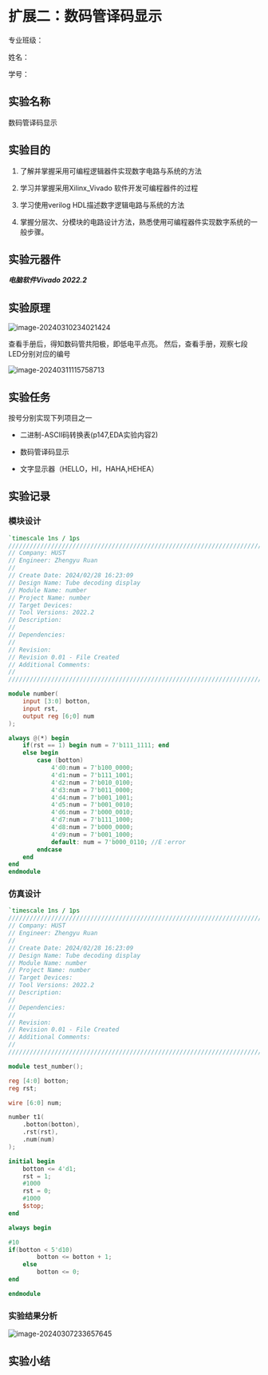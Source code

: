 # 扩展二：数码管译码显示

专业班级：

姓名：       

学号：      

## 实验名称

数码管译码显示

## 实验目的

1. 了解并掌握采用可编程逻辑器件实现数字电路与系统的方法

2. 学习并掌握采用Xilinx_Vivado 软件开发可编程器件的过程

3. 学习使用verilog HDL描述数字逻辑电路与系统的方法

4. 掌握分层次、分模块的电路设计方法，熟悉使用可编程器件实现数字系统的一般步骤。

## 实验元器件

**_电脑软件Vivado 2022.2_**

## 实验原理

![image-20240310234021424](https://cdn.jsdelivr.net/gh/SHR-sky/Picture@main/Pic/image-20240310234021424.png)

查看手册后，得知数码管共阳极，即低电平点亮。
然后，查看手册，观察七段LED分别对应的编号

![image-20240311115758713](https://cdn.jsdelivr.net/gh/SHR-sky/Picture@main/Pic/image-20240311115758713.png)



## 实验任务

按号分别实现下列项目之一

- 二进制-ASCII码转换表(p147,EDA实验内容2)

- 数码管译码显示

- 文字显示器（HELLO，HI，HAHA,HEHEA）

## 实验记录

### 模块设计

```verilog
`timescale 1ns / 1ps
//////////////////////////////////////////////////////////////////////////////////
// Company: HUST
// Engineer: Zhengyu Ruan 
// 
// Create Date: 2024/02/28 16:23:09
// Design Name: Tube decoding display
// Module Name: number
// Project Name: number
// Target Devices: 
// Tool Versions: 2022.2
// Description: 
// 
// Dependencies: 
// 
// Revision:
// Revision 0.01 - File Created
// Additional Comments:
// 
//////////////////////////////////////////////////////////////////////////////////

module number(
    input [3:0] botton,
    input rst,
    output reg [6;0] num
);

always @(*) begin
    if(rst == 1) begin num = 7'b111_1111; end  
    else begin 
        case (botton)
            4'd0:num = 7'b100_0000;
            4'd1:num = 7'b111_1001;
            4'd2:num = 7'b010_0100;
            4'd3:num = 7'b011_0000;
            4'd4:num = 7'b001_1001;
            4'd5:num = 7'b001_0010;
            4'd6:num = 7'b000_0010;
            4'd7:num = 7'b111_1000;
            4'd8:num = 7'b000_0000;
            4'd9:num = 7'b001_1000;
            default: num = 7'b000_0110; //E：error
        endcase
    end
end
endmodule


```

### 仿真设计


```verilog
`timescale 1ns / 1ps
//////////////////////////////////////////////////////////////////////////////////
// Company: HUST
// Engineer: Zhengyu Ruan 
// 
// Create Date: 2024/02/28 16:23:09
// Design Name: Tube decoding display
// Module Name: number
// Project Name: number
// Target Devices: 
// Tool Versions: 2022.2
// Description: 
// 
// Dependencies: 
// 
// Revision:
// Revision 0.01 - File Created
// Additional Comments:
// 
//////////////////////////////////////////////////////////////////////////////////

module test_number();

reg [4:0] botton;
reg rst;

wire [6:0] num;

number t1(
    .botton(botton),
    .rst(rst),
    .num(num)
);

initial begin
    botton <= 4'd1;
    rst = 1;
    #1000
    rst = 0;
    #1000
    $stop;
end

always begin

#10    
if(botton < 5'd10)
        botton <= botton + 1;
    else
        botton <= 0;
end

endmodule

```



### 实验结果分析

![image-20240307233657645](https://cdn.jsdelivr.net/gh/SHR-sky/Picture@main/Pic/image-20240307233657645.png)

## 实验小结

